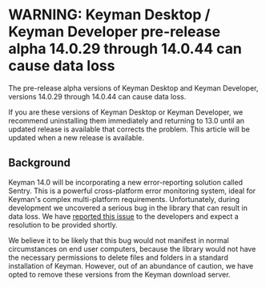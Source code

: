 # WARNING: Keyman Desktop / Keyman Developer pre-release alpha 14.0.29 through 14.0.44 can cause data loss

The pre-release alpha versions of Keyman Desktop and Keyman Developer, versions 14.0.29 through 14.0.44 can cause data loss.

If you are these versions of Keyman Desktop or Keyman Developer, we recommend uninstalling them immediately and returning to 13.0 until an updated release is available that corrects the problem. This article will be updated when a new release is available.

## Background

Keyman 14.0 will be incorporating a new error-reporting solution called Sentry. This is a powerful cross-platform error monitoring system, ideal for Keyman's complex multi-platform requirements. Unfortunately, during development we uncovered a serious bug in the library that can result in data loss. We have [reported this issue](https://github.com/getsentry/sentry-native/issues/220) to the developers and expect a resolution to be provided shortly.

We believe it to be likely that this bug would not manifest in normal circumstances on end user computers, because the library would not have the necessary permissions to delete files and folders in a standard installation of Keyman. However, out of an abundance of caution, we have opted to remove these versions from the Keyman download server.
